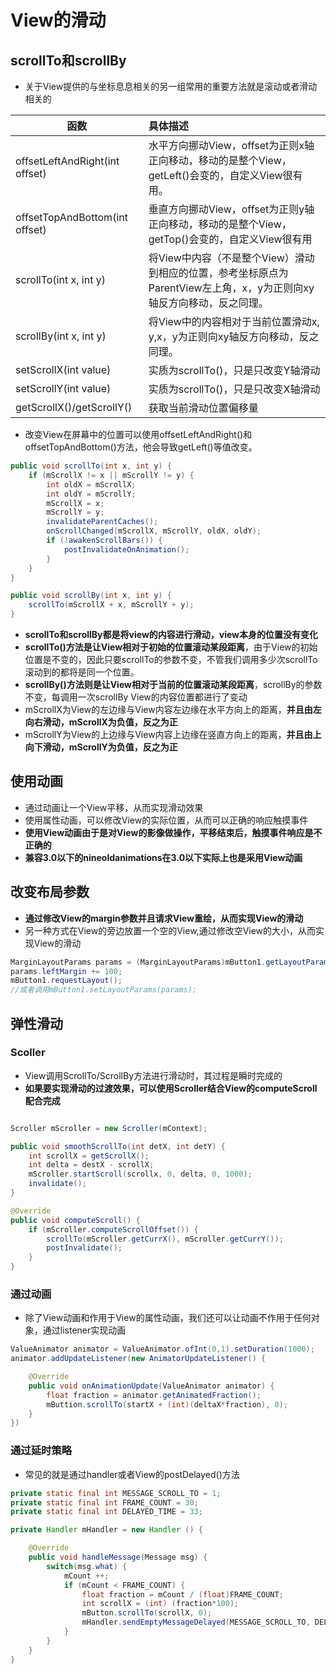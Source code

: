 # View的滑动

## scrollTo和scrollBy

- 关于View提供的与坐标息息相关的另一组常用的重要方法就是滚动或者滑动相关的

函数                   | 具体描述
----------------------------- | :--------------------------------------------------------------------
offsetLeftAndRight(int offset) | 水平方向挪动View，offset为正则x轴正向移动，移动的是整个View，getLeft()会变的，自定义View很有用。
offsetTopAndBottom(int offset) | 垂直方向挪动View，offset为正则y轴正向移动，移动的是整个View，getTop()会变的，自定义View很有用
scrollTo(int x, int y)         | 将View中内容（不是整个View）滑动到相应的位置，参考坐标原点为ParentView左上角，x，y为正则向xy轴反方向移动，反之同理。
scrollBy(int x, int y)         | 将View中的内容相对于当前位置滑动x, y,x，y为正则向xy轴反方向移动，反之同理。
setScrollX(int value)          | 实质为scrollTo()，只是只改变Y轴滑动
setScrollY(int value)          | 实质为scrollTo()，只是只改变X轴滑动
getScrollX()/getScrollY()      | 获取当前滑动位置偏移量

- 改变View在屏幕中的位置可以使用offsetLeftAndRight()和offsetTopAndBottom()方法，他会导致getLeft()等值改变。

```java
public void scrollTo(int x, int y) {
    if (mScrollX != x || mScrollY != y) {
        int oldX = mScrollX;
        int oldY = mScrollY;
        mScrollX = x;
        mScrollY = y;
        invalidateParentCaches();
        onScrollChanged(mScrollX, mScrollY, oldX, oldY);
        if (!awakenScrollBars()) {
            postInvalidateOnAnimation();
        }
    }
}

public void scrollBy(int x, int y) {
    scrollTo(mScrollX + x, mScrollY + y);
}

```

- **scrollTo和scrollBy都是将view的内容进行滑动，view本身的位置没有变化**
- **scrollTo()方法是让View相对于初始的位置滚动某段距离**，由于View的初始位置是不变的，因此只要scrollTo的参数不变，不管我们调用多少次scrollTo滚动到的都将是同一个位置。
- **scrollBy()方法则是让View相对于当前的位置滚动某段距离**，scrollBy的参数不变，每调用一次scrollBy View的内容位置都进行了变动
- mScrollX为View的左边缘与View内容左边缘在水平方向上的距离，**并且由左向右滑动，mScrollX为负值，反之为正**
- mScrollY为View的上边缘与View内容上边缘在竖直方向上的距离，**并且由上向下滑动，mScrollY为负值，反之为正**

## 使用动画

- 通过动画让一个View平移，从而实现滑动效果
- 使用属性动画，可以修改View的实际位置，从而可以正确的响应触摸事件
- **使用View动画由于是对View的影像做操作，平移结束后，触摸事件响应是不正确的**
- **兼容3.0以下的nineoldanimations在3.0以下实际上也是采用View动画**

## 改变布局参数

- **通过修改View的margin参数并且请求View重绘，从而实现View的滑动**
- 另一种方式在View的旁边放置一个空的View,通过修改空View的大小，从而实现View的滑动

```java
MarginLayoutParams params = (MarginLayoutParams)mButton1.getLayoutParams();
params.leftMargin += 100;
mButton1.requestLayout();
//或者调用mButton1.setLayoutParams(params);
```

## 弹性滑动

### Scoller

- View调用ScrollTo/ScrollBy方法进行滑动时，其过程是瞬时完成的
- **如果要实现滑动的过渡效果，可以使用Scroller结合View的computeScroll配合完成**

```java

Scroller mScroller = new Scroller(mContext);

public void smoothScrollTo(int detX, int detY) {
    int scrollX = getScrollX();
    int delta = destX - scrollX;
    mScroller.startScroll(scrollx, 0, delta, 0, 1000);
    invalidate();
}

@Override
public void computeScroll() {
    if (mScroller.computeScrollOffset()) {
        scrollTo(mScroller.getCurrX(), mScroller.getCurrY());
        postInvalidate();
    }
}

```

### 通过动画

- 除了View动画和作用于View的属性动画，我们还可以让动画不作用于任何对象，通过listener实现动画

```java
ValueAnimator animator = ValueAnimator.ofInt(0,1).setDuration(1000);
animator.addUpdateListener(new AnimatorUpdateListener() {

    @Override
    public void onAnimationUpdate(ValueAnimator animator) {
        float fraction = animator.getAnimatedFraction();
        mButtion.scrollTo(startX + (int)(deltaX*fraction), 0);
    }
})
```

### 通过延时策略

- 常见的就是通过handler或者View的postDelayed()方法

```java
private static final int MESSAGE_SCROLL_TO = 1;
private static final int FRAME_COUNT = 30;
private static final int DELAYED_TIME = 33;

private Handler mHandler = new Handler () {

    @Override
    public void handleMessage(Message msg) {
        switch(msg.what) {
            mCount ++;
            if (mCount < FRAME_COUNT) {
                float fraction = mCount / (float)FRAME_COUNT;
                int scrollX = (int) (fraction*100);
                mButton.scrollTo(scrollX, 0);
                mHandler.sendEmptyMessageDelayed(MESSAGE_SCROLL_TO, DELAYED_TIME);
            }
        }
    }
}
```